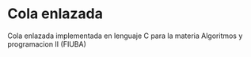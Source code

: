 # Cola enlazada
Cola enlazada implementada en lenguaje C para la materia Algoritmos y programacion II (FIUBA)

